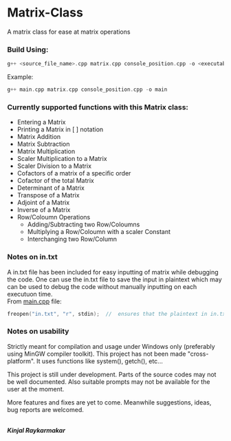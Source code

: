 # Matrix-Class
A matrix class for ease at matrix operations

### Build Using:
````c++
g++ <source_file_name>.cpp matrix.cpp console_position.cpp -o <executable_file_name>
````
Example: 
````c++ 
g++ main.cpp matrix.cpp console_position.cpp -o main
````

### Currently supported functions with this Matrix class:
* Entering a Matrix
* Printing a Matrix in [ ] notation
* Matrix Addition
* Matrix Subtraction
* Matrix Multiplication
* Scaler Multiplication to a Matrix
* Scaler Division to a Matrix
* Cofactors of a matrix of a specific order
* Cofactor of the total Matrix
* Determinant of a Matrix
* Transpose of a Matrix
* Adjoint of a Matrix
* Inverse of a Matrix
* Row/Coloumn Operations
  - Adding/Subtracting two Row/Coloumns
  - Multiplying a Row/Coloumn with a scaler Constant
  - Interchanging two Row/Column

### Notes on in.txt
A in.txt file has been included for easy inputting of matrix while debugging the code. One can use the in.txt file to save the input in plaintext which may can be used to debug the code without manually inputting on each executuon time.<br>
From [main.cpp](https://github.com/Kinjalrk2k/Matrix-Class/blob/d74f7d0b99529cf788fd33643e1e80345db47973/main.cpp#L6) file:
````c++
freopen("in.txt", "r", stdin);  //  ensures that the plaintext in in.txt is feed into the stdin buffer
````

### Notes on usability
Strictly meant for compilation and usage under Windows only (preferably using MinGW compiler toolkit).
This project has not been made "cross-platform".
It uses functions like system(), getch(), etc...

This project is still under development. Parts of the source codes may not be well documented.
Also suitable prompts may not be available for the user at the moment.

More features and fixes are yet to come. Meanwhile suggestions, ideas, bug reports are welcomed.

<br>***Kinjal Raykarmakar***
